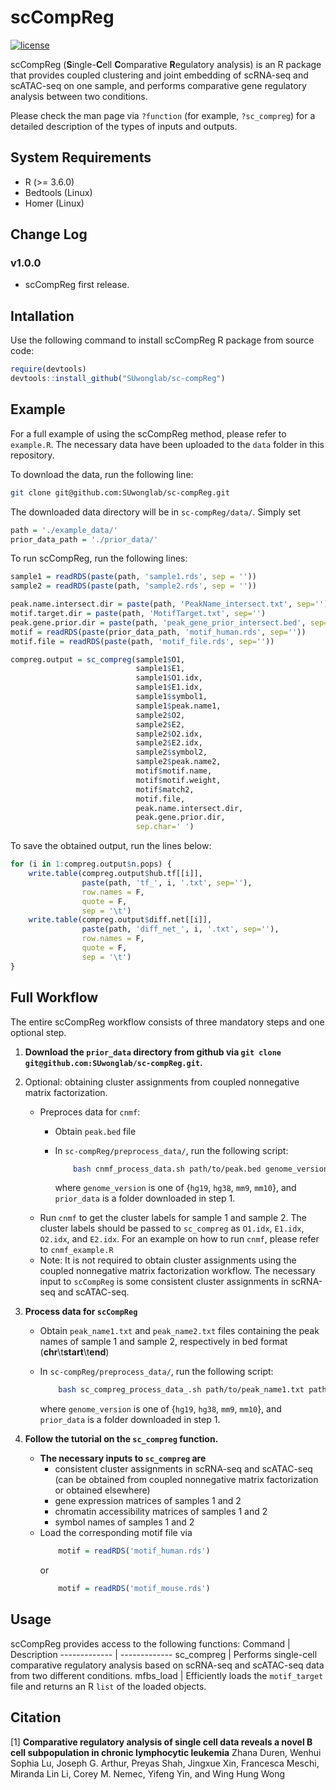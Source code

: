 # scCompReg #
[![license](https://img.shields.io/github/license/DAVFoundation/captain-n3m0.svg?style=flat-square)](https://github.com/DAVFoundation/captain-n3m0/blob/master/LICENSE)

scCompReg (**S**ingle-**C**ell **C**omparative **R**egulatory analysis) is an R package that provides coupled clustering and joint embedding of scRNA-seq and scATAC-seq on one sample, and performs comparative gene regulatory analysis between two conditions.

Please check the man page via `?function` (for example, `?sc_compreg`) for a detailed description of the types of inputs and outputs.

## System Requirements ##
* R (>= 3.6.0)
* Bedtools (Linux)
* Homer (Linux)

## Change Log ##
### v1.0.0 ###
* scCompReg first release.

## Intallation
Use the following command to install scCompReg R package from source code:
```R
require(devtools)
devtools::install_github("SUwonglab/sc-compReg")
```

## Example ##
For a full example of using the scCompReg method, please refer to `example.R`. The necessary data have been uploaded to the `data` folder in this repository.

To download the data, run the following line:
```bash
git clone git@github.com:SUwonglab/sc-compReg.git
```
The downloaded data directory will be in `sc-compReg/data/`. Simply set 
```R
path = './example_data/'
prior_data_path = './prior_data/'
```
To run scCompReg, run the following lines:
```R
sample1 = readRDS(paste(path, 'sample1.rds', sep = ''))
sample2 = readRDS(paste(path, 'sample2.rds', sep = ''))

peak.name.intersect.dir = paste(path, 'PeakName_intersect.txt', sep='')
motif.target.dir = paste(path, 'MotifTarget.txt', sep='')
peak.gene.prior.dir = paste(path, 'peak_gene_prior_intersect.bed', sep='')
motif = readRDS(paste(prior_data_path, 'motif_human.rds', sep=''))
motif.file = readRDS(paste(path, 'motif_file.rds', sep=''))

compreg.output = sc_compreg(sample1$O1,
                            sample1$E1,
                            sample1$O1.idx,
                            sample1$E1.idx,
                            sample1$symbol1,
                            sample1$peak.name1,
                            sample2$O2,
                            sample2$E2,
                            sample2$O2.idx,
                            sample2$E2.idx,
                            sample2$symbol2,
                            sample2$peak.name2,
                            motif$motif.name,
                            motif$motif.weight,
                            motif$match2,
                            motif.file,
                            peak.name.intersect.dir,
                            peak.gene.prior.dir,
                            sep.char=' ')

```
To save the obtained output, run the lines below:
```R
for (i in 1:compreg.output$n.pops) {
    write.table(compreg.output$hub.tf[[i]],
                paste(path, 'tf_', i, '.txt', sep=''),
                row.names = F,
                quote = F,
                sep = '\t')
    write.table(compreg.output$diff.net[[i]],
                paste(path, 'diff_net_', i, '.txt', sep=''),
                row.names = F,
                quote = F,
                sep = '\t')
}
```


## Full Workflow ##
The entire scCompReg workflow consists of three mandatory steps and one optional step. 

1. **Download the `prior_data` directory from github via `git clone git@github.com:SUwonglab/sc-compReg.git`.**

2. Optional: obtaining cluster assignments from coupled nonnegative matrix factorization.
    * Preproces data for `cnmf`:
        * Obtain `peak.bed` file
        * In `sc-compReg/preprocess_data/`, run the following script:

            ```bash
                bash cnmf_process_data.sh path/to/peak.bed genome_version path/to/prior_data
            ```
            where `genome_version` is one of {`hg19`, `hg38`, `mm9`, `mm10`}, and `prior_data` is a folder downloaded in step 1.
    * Run `cnmf` to get the cluster labels for sample 1 and sample 2. The cluster labels should be passed to `sc_compreg` as `O1.idx`, `E1.idx`, `O2.idx`, and `E2.idx`. For an example on how to run `cnmf`, please refer to `cnmf_example.R`
    * Note: It is not required to obtain cluster assignments using the coupled nonnegative matrix factorization workflow. The necessary input to `scCompReg` is some consistent cluster assignments in scRNA-seq and scATAC-seq.

3. **Process data for `scCompReg`**
    * Obtain `peak_name1.txt` and `peak_name2.txt` files containing the peak names of sample 1 and sample 2, respectively in bed format (**chr**\t**start**\t**end**)
    * In `sc-compReg/preprocess_data/`, run the following script:

        ```bash
            bash sc_compreg_process_data_.sh path/to/peak_name1.txt path/to/peak_name2.txt genome_version path/to/prior_data
        ```
        where `genome_version` is one of {`hg19`, `hg38`, `mm9`, `mm10`}, and `prior_data` is a folder downloaded in step 1.

4. **Follow the tutorial on the `sc_compreg` function.**
    * **The necessary inputs to `sc_compreg` are**
        * consistent cluster assignments in scRNA-seq and scATAC-seq (can be obtained from coupled nonnegative matrix factorization or obtained elsewhere)
        * gene expression matrices of samples 1 and 2
        * chromatin accessibility matrices of samples 1 and 2
        * symbol names of samples 1 and 2
    * Load the corresponding motif file via
        ```R
            motif = readRDS('motif_human.rds')
        ```
        or
        ```R
            motif = readRDS('motif_mouse.rds')
        ```


## Usage ##
scCompReg provides access to the following functions:
Command       | Description
------------- | -------------
sc_compreg    | Performs single-cell comparative regulatory analysis based on scRNA-seq and scATAC-seq data from two different conditions.
mfbs_load     | Efficiently loads the `motif_target` file and returns an R `list` of the loaded objects.


## Citation ##
<a id="1">[1]</a> 
**Comparative regulatory analysis of single cell data reveals a novel B cell subpopulation in chronic lymphocytic leukemia**
Zhana Duren, Wenhui Sophia Lu, Joseph G. Arthur, Preyas Shah, Jingxue Xin,  Francesca Meschi, Miranda Lin Li, Corey M. Nemec, Yifeng Yin, and Wing Hung Wong